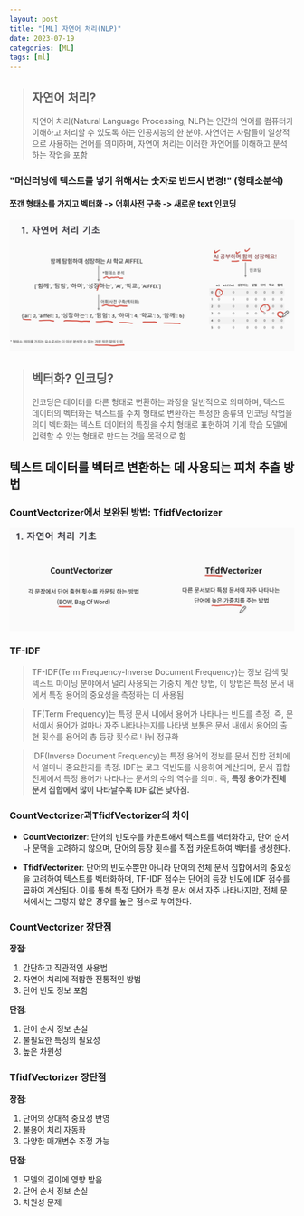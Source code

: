 ```yaml
---
layout: post
title: "[ML] 자연어 처리(NLP)"
date: 2023-07-19
categories: [ML]
tags: [ml]
---
```


> ## 자연어 처리?
> 자연어 처리(Natural Language Processing, NLP)는 인간의 언어를 컴퓨터가 이해하고 처리할 수 있도록 하는 인공지능의 한 분야.
> 자연어는 사람들이 일상적으로 사용하는 언어를 의미하며, 자연어 처리는 이러한 자연어를 이해하고 분석하는 작업을 포함

### "머신러닝에 텍스트를 넣기 위해서는 숫자로 반드시 변경!" (형태소분석)

#### 쪼갠 형태소를 가지고 벡터화 -> 어휘사전 구축 -> 새로운 text 인코딩

<img src="/assets/img/ML/ML_NLP/ml_nlp1.png" alt="" width="600" >



> ## 벡터화? 인코딩?
> 인코딩은 데이터를 다른 형태로 변환하는 과정을 일반적으로 의미하며, 텍스트 데이터의 벡터화는 텍스트를 수치 형태로 변환하는 특정한 종류의 인코딩 작업을 의미
> 벡터화는 텍스트 데이터의 특징을 수치 형태로 표현하여 기계 학습 모델에 입력할 수 있는 형태로 만드는 것을 목적으로 함


## 텍스트 데이터를 벡터로 변환하는 데 사용되는 피쳐 추출 방법
### CountVectorizer에서 보완된 방법: TfidfVectorizer

<img src="/assets/img/ML/ML_NLP/ml_nlp2.png" alt="" width="600" >

### TF-IDF

> TF-IDF(Term Frequency-Inverse Document Frequency)는 정보 검색 및 텍스트 마이닝 분야에서 널리 사용되는 가중치 계산 방법, 이 방법은 특정 문서 내에서 특정 용어의 중요성을 측정하는 데 사용됨

> TF(Term Frequency)는 특정 문서 내에서 용어가 나타나는 빈도를 측정. 즉, 문서에서 용어가 얼마나 자주 나타나는지를 나타냄
> 보통은 문서 내에서 용어의 출현 횟수를 용어의 총 등장 횟수로 나눠 정규화

> IDF(Inverse Document Frequency)는 특정 용어의 정보를 문서 집합 전체에서 얼마나 중요한지를 측정. IDF는 로그 역빈도를 사용하여 계산되며,
> 문서 집합 전체에서 특정 용어가 나타나는 문서의 수의 역수를 의미.  즉, **특정 용어가 전체 문서 집합에서 많이 나타날수록 IDF 값은 낮아짐.**

### CountVectorizer과TfidfVectorizer의 차이

- **CountVectorizer**: 단어의 빈도수를 카운트해서 텍스트를 벡터화하고, 단어 순서나 문맥을 고려하지 않으며, 단어의 등장 횟수를 직접 카운트하여 벡터를 생성한다.

- **TfidfVectorizer**: 단어의 빈도수뿐만 아니라 단어의 전체 문서 집합에서의 중요성을 고려하여 텍스트를 벡터화하며, TF-IDF 점수는 단어의 등장 빈도에 IDF 점수를 곱하여 계산된다. 이를 통해 특정 단어가 특정 문서 에서 자주 나타나지만, 전체 문서에서는 그렇지 않은 경우를 높은 점수로 부여한다.


### CountVectorizer 장단점

**장점**:
1. 간단하고 직관적인 사용법
2. 자연어 처리에 적합한 전통적인 방법
3. 단어 빈도 정보 포함

**단점**:
1. 단어 순서 정보 손실
2. 불필요한 특징의 필요성
3. 높은 차원성

### TfidfVectorizer 장단점

**장점**:
1. 단어의 상대적 중요성 반영
2. 불용어 처리 자동화
3. 다양한 매개변수 조정 가능

**단점**:
1. 모델의 길이에 영향 받음
2. 단어 순서 정보 손실
3. 차원성 문제
